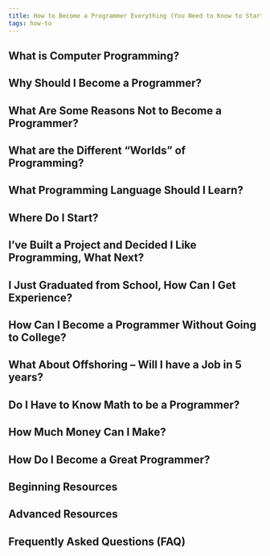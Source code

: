 ```yaml
---
title: How to Become a Programmer Everything (You Need to Know to Start Making Money Writing Code)
tags: how-to
---
```


## What is Computer Programming?
## Why Should I Become a Programmer?
## What Are Some Reasons Not to Become a Programmer?
## What are the Different “Worlds” of Programming?
## What Programming Language Should I Learn?
## Where Do I Start?
## I’ve Built a Project and Decided I Like Programming, What Next?
## I Just Graduated from School, How Can I Get Experience?
## How Can I Become a Programmer Without Going to College?
## What About Offshoring – Will I have a Job in 5 years?
## Do I Have to Know Math to be a Programmer?
## How Much Money Can I Make?
## How Do I Become a Great Programmer?
## Beginning Resources
## Advanced Resources
## Frequently Asked Questions (FAQ)